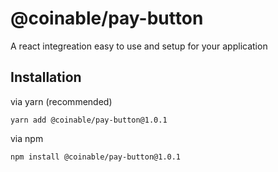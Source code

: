 # @coinable/pay-button

A react integreation easy to use and setup for your application

## Installation

via yarn (recommended)

```
yarn add @coinable/pay-button@1.0.1
```

via npm

```
npm install @coinable/pay-button@1.0.1
```
